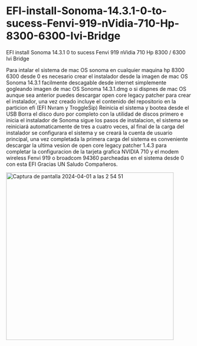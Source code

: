 # EFI-install-Sonoma-14.3.1-0-to-sucess-Fenvi-919-nVidia-710-Hp-8300-6300-Ivi-Bridge
EFI install Sonoma 14.3.1  0 to sucess Fenvi 919 nVidia 710 Hp 8300 / 6300 Ivi Bridge

Para intalar el sistema de mac OS sonoma en cualquier maquina hp 8300 6300 desde 0 es necesario crear
el instalador desde la imagen de mac OS Sonoma 14.3.1 facilmente descagable desde internet simplemente
gogleando imagen de mac OS Sonoma 14.3.1.dmg o si dispnes de mac OS aunque sea anterior puedes descargar
open core legacy patcher para crear el instalador, una vez creado incluye el contenido del repositorio
en la particion efi (EFI Nvram y TroggleSip)
Reinicia el sistema y bootea desde el USB Borra el disco duro por completo con la utilidad de discos primero
e inicia el instalador de Sonoma sigue los pasos de instalacion, el sistema se reiniciará automaticamente
de tres a cuatro veces, al final de la carga del instalador se configurara el sistema y se creará la cuenta
de usuario principal, una vez completada la primera carga del sistema es conveniente descargar la ultima vesion 
de open core legacy patcher 1.4.3 para completar la configuracion de la tarjeta grafica NVIDIA 710 y el modem
wireless Fenvi 919 o broadcom 94360 parcheadas en el sistema desde 0 con esta EFI Gracias UN Saludo Compañeros.

<img width="454" alt="Captura de pantalla 2024-04-01 a las 2 54 51" src="https://github.com/gordbuk/EFI-install-Sonoma-14.3.1-0-to-sucess-Fenvi-919-nVidia-710-Hp-8300-6300-Ivi-Bridge/assets/14215144/d9def8ec-72ee-433f-b623-e1a8ebaf6142">
